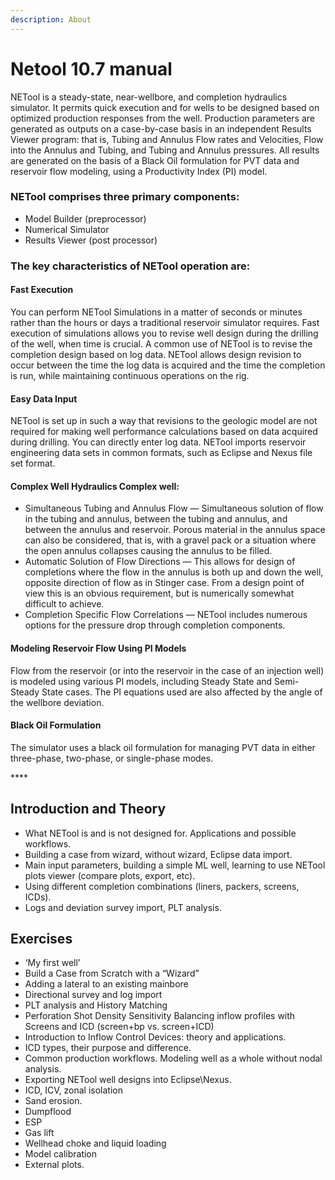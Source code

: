 ```yaml
---
description: About
---
```


# Netool 10.7 manual

NETool is a steady-state, near-wellbore, and completion hydraulics simulator. It permits quick execution and for wells to be designed based on optimized production responses from the well. Production parameters are generated as outputs on a case-by-case basis in an independent Results Viewer program: that is, Tubing and Annulus Flow rates and Velocities, Flow into the Annulus and Tubing, and Tubing and Annulus pressures. All results are generated on the basis of a Black Oil formulation for PVT data and reservoir flow modeling, using a Productivity Index \(PI\) model.

### NETool comprises three primary components:

* Model Builder \(preprocessor\)
* Numerical Simulator
* Results Viewer \(post processor\)

### The key characteristics of NETool operation are: 

#### Fast Execution 

You can perform NETool Simulations in a matter of seconds or minutes rather than the hours or days a traditional reservoir simulator requires. Fast execution of simulations allows you to revise well design during the drilling of the well, when time is crucial. A common use of NETool is to revise the completion design based on log data. NETool allows design revision to occur between the time the log data is acquired and the time the completion is run, while maintaining continuous operations on the rig.

#### Easy Data Input 

NETool is set up in such a way that revisions to the geologic model are not required for making well performance calculations based on data acquired during drilling. You can directly enter log data. NETool imports reservoir engineering data sets in common formats, such as Eclipse and Nexus file set format.

#### Complex Well Hydraulics Complex well:

* Simultaneous Tubing and Annulus Flow — Simultaneous solution of flow in the tubing and annulus, between the tubing and annulus, and between the annulus and reservoir. Porous material in the annulus space can also be considered, that is, with a gravel pack or a situation where the open annulus collapses causing the annulus to be filled.
* Automatic Solution of Flow Directions — This allows for design of completions where the flow in the annulus is both up and down the well, opposite direction of flow as in Stinger case. From a design point of view this is an obvious requirement, but is numerically somewhat difficult to achieve.
* Completion Specific Flow Correlations — NETool includes numerous options for the pressure drop through completion components.

#### Modeling Reservoir Flow Using PI Models

Flow from the reservoir \(or into the reservoir in the case of an injection well\) is modeled using various PI models, including Steady State and Semi-Steady State cases. The PI equations used are also affected by the angle of the wellbore deviation.

#### Black Oil Formulation 

The simulator uses a black oil formulation for managing PVT data in either three-phase, two-phase, or single-phase modes.

\*\*\*\*

## Introduction and Theory

* What NETool is and is not designed for. Applications and possible workflows.
* Building a case from wizard, without wizard, Eclipse data import.
* Main input parameters, building a simple ML well, learning to use NETool plots viewer \(compare plots, export, etc\).
* Using different completion combinations \(liners, packers, screens, ICDs\).
* Logs and deviation survey import, PLT analysis. 

## Exercises

* ‘My first well’
* Build a Case from Scratch with a “Wizard”
* Adding a lateral to an existing mainbore
* Directional survey and log import
* PLT analysis and History Matching
* Perforation Shot Density Sensitivity Balancing inflow profiles with Screens and ICD \(screen+bp vs. screen+ICD\)
* Introduction to Inflow Control Devices: theory and applications.
* ICD types, their purpose and difference.
* Common production workflows. Modeling well as a whole without nodal analysis.
* Exporting NETool well designs into Eclipse\Nexus.
* ICD, ICV, zonal isolation
* Sand erosion.
* Dumpflood
* ESP
* Gas lift
* Wellhead choke and liquid loading
* Model calibration
* External plots.

